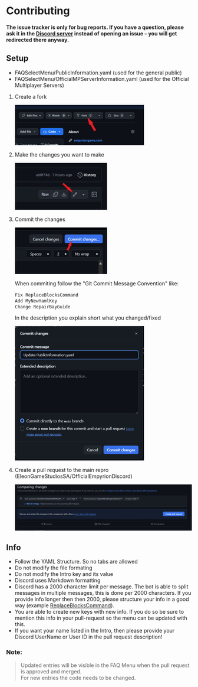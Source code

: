 # Contributing

**The issue tracker is only for bug reports. If you have a question, please ask it in the [Discord server](https://discord.gg/empyrion) instead of opening an issue – you will get redirected there anyway.**

## Setup

- FAQSelectMenu/PublicInformation.yaml (used for the general public)
- FAQSelectMenu/OfficialMPServerInformation.yaml (used for the Official Multiplayer Servers)

1. Create a fork
	<p>
    <img src="https://raw.githubusercontent.com/EleonGameStudiosSA/OfficialEmpyrionDiscord/main/.github/Assets/CreateFork.png" width="350" alt="FAQ Menu"/></a>
    </p>
2. Make the changes you want to make
	<p>
    <img src="https://raw.githubusercontent.com/EleonGameStudiosSA/OfficialEmpyrionDiscord/main/.github/Assets/EditFile.png" width="250" alt="FAQ Menu"/></a>
    </p>
3. Commit the changes
	<p>
    <img src="https://raw.githubusercontent.com/EleonGameStudiosSA/OfficialEmpyrionDiscord/main/.github/Assets/CommitChanges.png" width="250" alt="FAQ Menu"/></a>

    When commiting follow the "Git Commit Message Convention"
    like:
    ```
    Fix ReplaceBlocksCommand
    Add MyNewYamlKey
    Change RepairBayGuide
    ```
    In the description you explain short what you changed/fixed
    
    <img src="https://raw.githubusercontent.com/EleonGameStudiosSA/OfficialEmpyrionDiscord/main/.github/Assets/CommitWindow.png" width="350" alt="FAQ Menu"/></a>    
    </p>
4. Create a pull request to the main repro (EleonGameStudiosSA/OfficialEmpyrionDiscord)
	<p>
    <img src="https://raw.githubusercontent.com/EleonGameStudiosSA/OfficialEmpyrionDiscord/main/.github/Assets/PullRequest.png" width="1586" alt="FAQ Menu"/></a>
    </p>

## Info

- Follow the YAML Structure. So no tabs are allowed
- Do not modify the file formating
- Do not modify the Intro key and its value
- Discord uses Markdown formatting
- Discord has a 2000 character limit per message. The bot is able to split messages in multiple messages, this is done per 2000 characters. If you provide info longer then then 2000, please structure your info in a good way (example [ReplaceBlocksCommand](https://github.com/EleonGameStudiosSA/OfficialEmpyrionDiscord/blob/main/FAQSelectMenu/PublicInformation.yaml)).
- You are able to create new keys with new info. If you do so be sure to mention this info in your pull-request so the menu can be updated with this.
- If you want your name listed in the Intro, then please provide your Discord UserName or User ID in the pull request description!

### Note: 
> Updated entries will be visible in the FAQ Menu when the pull request is approved and merged.  
For new entries the code needs to be changed.

